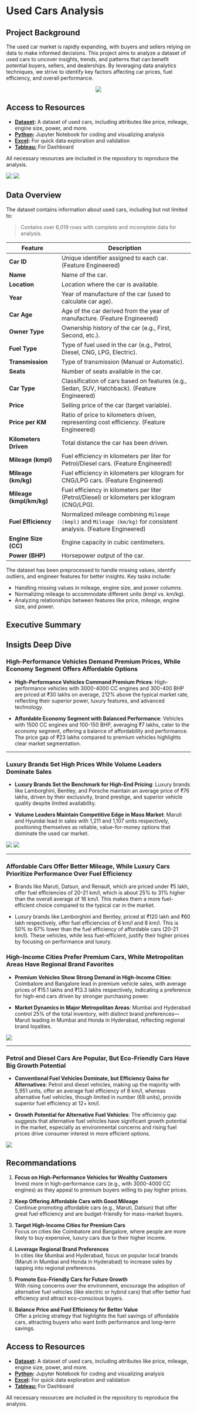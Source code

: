 # Used Cars Analysis

## Project Background

The used car market is rapidly expanding, with buyers and sellers relying on data to make informed decisions. This project aims to analyze a dataset of used cars to uncover insights, trends, and patterns that can benefit potential buyers, sellers, and dealerships. By leveraging data analytics techniques, we strive to identify key factors affecting car prices, fuel efficiency, and overall performance.

<div style="text-align:center">
   <img src="assets/banner.jpeg" />
</div>

## Access to Resources

- **[Dataset](https://github.com/lakshaykamat/used-cars-analysis/blob/main/data/cars.csv):** A dataset of used cars, including attributes like price, mileage, engine size, power, and more.
- **[Python](https://github.com/lakshaykamat/used-cars-analysis/blob/main/NoteBook.ipynb):** Jupyter Notebook for coding and visualizing analysis
- **[Excel](https://github.com/lakshaykamat/used-cars-analysis/blob/main/cars.xlsx):** For quick data exploration and validation
- **[Tableau:](https://public.tableau.com/app/profile/lakshay.kamat/viz/UsedCarsDashboard_17366223395650/UsedCarsDashboard?publish=yes)** For Dashboard

All necessary resources are included in the repository to reproduce the analysis.

[![](assets/dashboard1.png)](https://public.tableau.com/app/profile/lakshay.kamat/viz/UsedCarsDashboard_17366223395650/UsedCarsDashboard?publish=yes)
[![](assets/dashboard2.png)](https://public.tableau.com/app/profile/lakshay.kamat/viz/UsedCarsDashboard_17366223395650/UsedCarsDashboard?publish=yes)
## Data Overview


The dataset contains information about used cars, including but not limited to:

> Contains over 6,019 rows with complete and incomplete data for analysis.

| **Feature**              | **Description**                                                                               |
|--------------------------|-----------------------------------------------------------------------------------------------|
| **Car ID**               | Unique identifier assigned to each car. (Feature Engineered)                                  |
| **Name**                 | Name of the car.                                                                              |
| **Location**             | Location where the car is available.                                                         |
| **Year**                 | Year of manufacture of the car (used to calculate car age).                                   |
| **Car Age**              | Age of the car derived from the year of manufacture. (Feature Engineered)                     |
| **Owner Type**           | Ownership history of the car (e.g., First, Second, etc.).                                     |
| **Fuel Type**            | Type of fuel used in the car (e.g., Petrol, Diesel, CNG, LPG, Electric).                      |
| **Transmission**         | Type of transmission (Manual or Automatic).                                                  |
| **Seats**                | Number of seats available in the car.                                                        |
| **Car Type**             | Classification of cars based on features (e.g., Sedan, SUV, Hatchback). (Feature Engineered)  |
| **Price**                | Selling price of the car (target variable).                                                  |
| **Price per KM**         | Ratio of price to kilometers driven, representing cost efficiency. (Feature Engineered)       |
| **Kilometers Driven**    | Total distance the car has been driven.                                                       |
| **Mileage (kmpl)**       | Fuel efficiency in kilometers per liter for Petrol/Diesel cars. (Feature Engineered)          |
| **Mileage (km/kg)**      | Fuel efficiency in kilometers per kilogram for CNG/LPG cars. (Feature Engineered)             |
| **Mileage (kmpl/km/kg)** | Fuel efficiency in kilometers per liter (Petrol/Diesel) or kilometers per kilogram (CNG/LPG). |
| **Fuel Efficiency**      | Normalized mileage combining `Mileage (kmpl)` and `Mileage (km/kg)` for consistent analysis. (Feature Engineered) |
| **Engine Size (CC)**     | Engine capacity in cubic centimeters.                                                         |
| **Power (BHP)**          | Horsepower output of the car.                                                                 |


The dataset has been preprocessed to handle missing values, identify outliers, and engineer features for better insights. Key tasks include:

- Handling missing values in mileage, engine size, and power columns.
- Normalizing mileage to accommodate different units (kmpl vs. km/kg).
- Analyzing relationships between features like price, mileage, engine size, and power.

## Executive Summary

## Insigts Deep Dive

### High-Performance Vehicles Demand Premium Prices, While Economy Segment Offers Affordable Options

- **High-Performance Vehicles Command Premium Prices**: High-performance vehicles with 3000-4000 CC engines and 300-400 BHP are priced at ₹30 lakhs on average, 212% above the typical market rate, reflecting their superior power, luxury features, and advanced technology.

- **Affordable Economy Segment with Balanced Performance**: Vehicles with 1500 CC engines and 100-150 BHP, averaging ₹7 lakhs, cater to the economy segment, offering a balance of affordability and performance. The price gap of ₹23 lakhs compared to premium vehicles highlights clear market segmentation.

---

### Luxury Brands Set High Prices While Volume Leaders Dominate Sales

- **Luxury Brands Set the Benchmark for High-End Pricing**: Luxury brands like Lamborghini, Bentley, and Porsche maintain an average price of ₹76 lakhs, driven by their exclusivity, brand prestige, and superior vehicle quality despite limited availability.

- **Volume Leaders Maintain Competitive Edge in Mass Market**: Maruti and Hyundai lead in sales with 1,211 and 1,107 units respectively, positioning themselves as reliable, value-for-money options that dominate the used car market.

![](assets/car_count.png)
![](assets/b_price.png)

---

### Affordable Cars Offer Better Mileage, While Luxury Cars Prioritize Performance Over Fuel Efficiency
- Brands like Maruti, Datsun, and Renault, which are priced under ₹5 lakh, offer fuel efficiencies of 20-21 km/l, which is about 25% to 31% higher than the overall average of 16 km/l. This makes them a more fuel-efficient choice compared to the typical car in the market.

- Luxury brands like Lamborghini and Bentley, priced at ₹120 lakh and ₹60 lakh respectively, offer fuel efficiencies of 6 km/l and 8 km/l. This is 50% to 67% lower than the fuel efficiency of affordable cars (20-21 km/l). These vehicles, while less fuel-efficient, justify their higher prices by focusing on performance and luxury.


### High-Income Cities Prefer Premium Cars, While Metropolitan Areas Have Regional Brand Favorites

- **Premium Vehicles Show Strong Demand in High-Income Cities**: Coimbatore and Bangalore lead in premium vehicle sales, with average prices of ₹15.1 lakhs and ₹13.3 lakhs respectively, indicating a preference for high-end cars driven by stronger purchasing power.

- **Market Dynamics in Major Metropolitan Areas**: Mumbai and Hyderabad control 25% of the total inventory, with distinct brand preferences—Maruti leading in Mumbai and Honda in Hyderabad, reflecting regional brand loyalties.

![](assets/map.png)

---

### Petrol and Diesel Cars Are Popular, But Eco-Friendly Cars Have Big Growth Potential

- **Conventional Fuel Vehicles Dominate, but Efficiency Gains for Alternatives**: Petrol and diesel vehicles, making up the majority with 5,951 units, offer an average fuel efficiency of 8 km/l, whereas alternative fuel vehicles, though limited in number (68 units), provide superior fuel efficiency at 12+ km/l.

- **Growth Potential for Alternative Fuel Vehicles**: The efficiency gap suggests that alternative fuel vehicles have significant growth potential in the market, especially as environmental concerns and rising fuel prices drive consumer interest in more efficient options.

![](assets/mileage_by_fuel_type.png)


## Recommandations
1. **Focus on High-Performance Vehicles for Wealthy Customers**  
   Invest more in high-performance cars (e.g., with 3000-4000 CC engines) as they appeal to premium buyers willing to pay higher prices.

2. **Keep Offering Affordable Cars with Good Mileage**  
   Continue promoting affordable cars (e.g., Maruti, Datsun) that offer great fuel efficiency and are budget-friendly for mass-market buyers.

3. **Target High-Income Cities for Premium Cars**  
   Focus on cities like Coimbatore and Bangalore, where people are more likely to buy expensive, luxury cars due to their higher income.

4. **Leverage Regional Brand Preferences**  
   In cities like Mumbai and Hyderabad, focus on popular local brands (Maruti in Mumbai and Honda in Hyderabad) to increase sales by tapping into regional preferences.

5. **Promote Eco-Friendly Cars for Future Growth**  
   With rising concerns over the environment, encourage the adoption of alternative fuel vehicles (like electric or hybrid cars) that offer better fuel efficiency and attract eco-conscious buyers.

6. **Balance Price and Fuel Efficiency for Better Value**  
   Offer a pricing strategy that highlights the fuel savings of affordable cars, attracting buyers who want both performance and long-term savings.


## Access to Resources

- **[Dataset](https://github.com/lakshaykamat/used-cars-analysis/blob/main/data/cars.csv):** A dataset of used cars, including attributes like price, mileage, engine size, power, and more.
- **[Python](https://github.com/lakshaykamat/used-cars-analysis/blob/main/NoteBook.ipynb):** Jupyter Notebook for coding and visualizing analysis
- **[Excel](https://github.com/lakshaykamat/used-cars-analysis/blob/main/cars.xlsx):** For quick data exploration and validation
- **[Tableau:](https://public.tableau.com/app/profile/lakshay.kamat/viz/UsedCarsDashboard_17366223395650/UsedCarsDashboard?publish=yes)** For Dashboard

All necessary resources are included in the repository to reproduce the analysis.